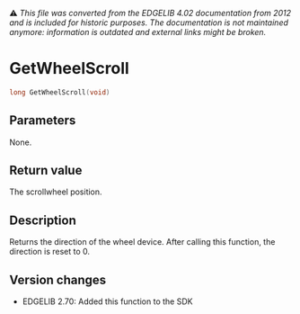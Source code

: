 :warning: _This file was converted from the EDGELIB 4.02 documentation from 2012 and is included for historic purposes. The documentation is not maintained anymore: information is outdated and external links might be broken._

# GetWheelScroll


```c++
long GetWheelScroll(void)
```

## Parameters
None.

## Return value
The scrollwheel position.

## Description
Returns the direction of the wheel device. After calling this function, the direction is reset to 0.

## Version changes
- EDGELIB 2.70: Added this function to the SDK


